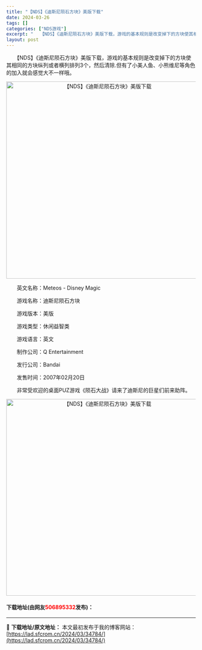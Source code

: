 ```yaml
---
title: "【NDS】《迪斯尼陨石方块》美版下载"
date: 2024-03-26
tags: []
categories: ["NDS游戏"]
excerpt: "　　【NDS】《迪斯尼陨石方块》美版下载，游戏的基本规则是改变掉下的方块使其相同的方块纵列或者横列排列3个，然后清除.但有了小美人鱼、小熊维尼等角色的加入就会感觉大不一样哦。 　　英文名称：Meteos - Disney Magic 　　游戏名称：迪斯尼陨石方块 　　游戏版本：美版 　　游戏类型：休&hellip;"
layout: post
---
```


 <p>　　【NDS】《迪斯尼陨石方块》美版下载，游戏的基本规则是改变掉下的方块使其相同的方块纵列或者横列排列3个，然后清除.但有了小美人鱼、小熊维尼等角色的加入就会感觉大不一样哦。</p> <p align="center"><img align="" border="0" src="https://lad.sfcrom.cn/wp-content/uploads/2024/03/20240326_6602267ae1aca.png" width="524" alt="【NDS】《迪斯尼陨石方块》美版下载" /></p> <p>　　英文名称：Meteos - Disney Magic</p> <p>　　游戏名称：迪斯尼陨石方块</p> <p>　　游戏版本：美版</p> <p>　　游戏类型：休闲益智类</p> <p>　　游戏语言：英文</p> <p>　　制作公司：Q Entertainment</p> <p>　　发行公司：Bandai</p> <p>　　发售时间：2007年02月20日</p> <p>　　非常受欢迎的桌面PUZ游戏《陨石大战》请来了迪斯尼的巨星们前来助阵。</p> <p align="center"><img align="" border="0" src="https://lad.sfcrom.cn/wp-content/uploads/2024/03/20240326_6602267b88d6f.png" width="523" alt="【NDS】《迪斯尼陨石方块》美版下载" /></p> <p><h4>下载地址(由网友<font color="red">506895332</font>发布)：</h4></p> 

---
📖 **下载地址/原文地址：** 本文最初发布于我的博客网站：[https://lad.sfcrom.cn/2024/03/34784/](https://lad.sfcrom.cn/2024/03/34784/)
